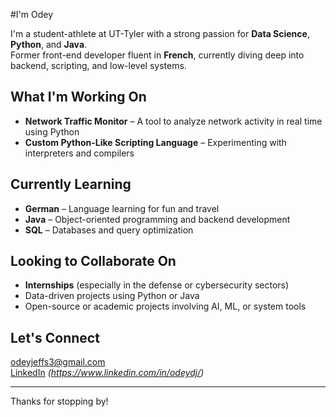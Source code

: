 #I'm Odey

 I'm a student-athlete at UT-Tyler with a strong passion for **Data Science**, **Python**, and **Java**.  
 Former front-end developer fluent in **French**, currently diving deep into backend, scripting, and low-level systems.


##  What I'm Working On

-  **Network Traffic Monitor** – A tool to analyze network activity in real time using Python
-  **Custom Python-Like Scripting Language** – Experimenting with interpreters and compilers



##  Currently Learning

-  **German** – Language learning for fun and travel
-  **Java** – Object-oriented programming and backend development
-  **SQL** – Databases and query optimization



##  Looking to Collaborate On

- **Internships** (especially in the defense or cybersecurity sectors)
- Data-driven projects using Python or Java
- Open-source or academic projects involving AI, ML, or system tools


##  Let's Connect

odeyjeffs3@gmail.com  
 [LinkedIn](https://www.linkedin.com/in/your-profile) *(https://www.linkedin.com/in/odeydj/)*  

---

Thanks for stopping by!

<!--
**Odey340/Odey340** is a ✨ _special_ ✨ repository because its `README.md` (this file) appears on your GitHub profile.

Here are some ideas to get you started:

- 🔭 I’m currently working on ...
- 🌱 I’m currently learning ...
- 👯 I’m looking to collaborate on ...
- 🤔 I’m looking for help with ...
- 💬 Ask me about ...
- 📫 How to reach me: ...
- 😄 Pronouns: ...
- ⚡ Fun fact: ...
-->
